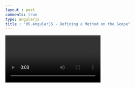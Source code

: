 ```yaml
---
layout : post
comments: true
type: angularjs
title : "05.AngularJS - Defining a Method on the Scope"
---
```


<video controls="controls"  class="movie" src="https://dl.dropboxusercontent.com/u/161895058/Video/angularjs/05.%20Egghead.io%20-%20AngularJS%20-%20Defining%20a%20Method%20on%20the%20Scope.mp4">
</video>
